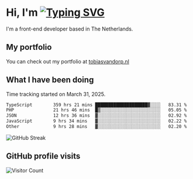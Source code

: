# Hi, I'm [![Typing SVG](https://readme-typing-svg.demolab.com?font=Fira+Code&pause=1000&width=435&lines=tobiasvdorp)](https://git.io/typing-svg)

I'm a front-end developer based in The Netherlands.

## My portfolio

You can check out my portfolio at [tobiasvandorp.nl](https://www.tobiasvandorp.nl/)

## What I have been doing

Time tracking started on March 31, 2025.

<!--START_SECTION:waka-->

```txt
TypeScript        359 hrs 21 mins ████████████████████▓░░░░   83.31 %
PHP               21 hrs 46 mins  █▒░░░░░░░░░░░░░░░░░░░░░░░   05.05 %
JSON              12 hrs 36 mins  ▓░░░░░░░░░░░░░░░░░░░░░░░░   02.92 %
JavaScript        9 hrs 34 mins   ▓░░░░░░░░░░░░░░░░░░░░░░░░   02.22 %
Other             9 hrs 28 mins   ▓░░░░░░░░░░░░░░░░░░░░░░░░   02.20 %
```

<!--END_SECTION:waka-->

![GitHub Streak](https://streak-stats.demolab.com?user=tobiasvdorp&theme=dark&hide_border=true&mode=weekly&background=36%2C6400A6%2C000000)

## GitHub profile visits

![Visitor Count](https://profile-counter.glitch.me/tobiasvdorp/count.svg)
